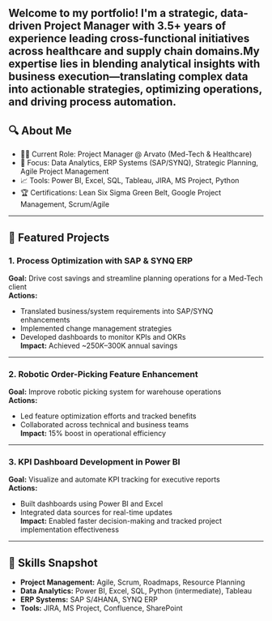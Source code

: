Welcome to my portfolio! I'm a strategic, data-driven Project Manager with 3.5+ years of experience leading cross-functional initiatives across healthcare and supply chain domains.My expertise lies in blending analytical insights with business execution—translating complex data into actionable strategies, optimizing operations, and driving process automation.
---

## 🔍 About Me

- 👨‍💼 Current Role: Project Manager @ Arvato (Med-Tech & Healthcare)
- 🎯 Focus: Data Analytics, ERP Systems (SAP/SYNQ), Strategic Planning, Agile Project Management
- 📈 Tools: Power BI, Excel, SQL, Tableau, JIRA, MS Project, Python
- 🏆 Certifications: Lean Six Sigma Green Belt, Google Project Management, Scrum/Agile

---

## 🚀 Featured Projects

### 1. **Process Optimization with SAP & SYNQ ERP**
**Goal:** Drive cost savings and streamline planning operations for a Med-Tech client  
**Actions:**
- Translated business/system requirements into SAP/SYNQ enhancements  
- Implemented change management strategies  
- Developed dashboards to monitor KPIs and OKRs  
**Impact:** Achieved ~$250K–$300K annual savings  

---

### 2. **Robotic Order-Picking Feature Enhancement**
**Goal:** Improve robotic picking system for warehouse operations  
**Actions:**
- Led feature optimization efforts and tracked benefits  
- Collaborated across technical and business teams  
**Impact:** 15% boost in operational efficiency  

---

### 3. **KPI Dashboard Development in Power BI**
**Goal:** Visualize and automate KPI tracking for executive reports  
**Actions:**
- Built dashboards using Power BI and Excel  
- Integrated data sources for real-time updates  
**Impact:** Enabled faster decision-making and tracked project implementation effectiveness
---

## 🧠 Skills Snapshot

- **Project Management:** Agile, Scrum, Roadmaps, Resource Planning
- **Data Analytics:** Power BI, Excel, SQL, Python (intermediate), Tableau
- **ERP Systems:** SAP S/4HANA, SYNQ ERP
- **Tools:** JIRA, MS Project, Confluence, SharePoint

<!---
jdarmani077/jdarmani077 is a ✨ special ✨ repository because its `README.md` (this file) appears on your GitHub profile.
You can click the Preview link to take a look at your changes.
--->
